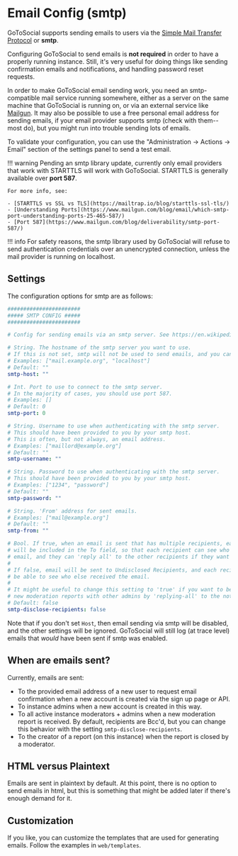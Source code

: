 # Email Config (smtp)

GoToSocial supports sending emails to users via the [Simple Mail Transfer Protocol](https://wikipedia.org/wiki/Simple_Mail_Transfer_Protocol) or **smtp**.

Configuring GoToSocial to send emails is **not required** in order to have a properly running instance. Still, it's very useful for doing things like sending confirmation emails and notifications, and handling password reset requests.

In order to make GoToSocial email sending work, you need an smtp-compatible mail service running somewhere, either as a server on the same machine that GoToSocial is running on, or via an external service like [Mailgun](https://mailgun.com). It may also be possible to use a free personal email address for sending emails, if your email provider supports smtp (check with them--most do), but you might run into trouble sending lots of emails.

To validate your configuration, you can use the "Administration -> Actions -> Email" section of the settings panel to send a test email.

!!! warning
    Pending an smtp library update, currently only email providers that work with STARTTLS will work with GoToSocial. STARTTLS is generally available over **port 587**.
    
    For more info, see:
    
    - [STARTTLS vs SSL vs TLS](https://mailtrap.io/blog/starttls-ssl-tls/)
    - [Understanding Ports](https://www.mailgun.com/blog/email/which-smtp-port-understanding-ports-25-465-587/)
    - [Port 587](https://www.mailgun.com/blog/deliverability/smtp-port-587/)

!!! info
    For safety reasons, the smtp library used by GoToSocial will refuse to send authentication credentials over an unencrypted connection, unless the mail provider is running on localhost.

## Settings

The configuration options for smtp are as follows:

```yaml
#######################
##### SMTP CONFIG #####
#######################

# Config for sending emails via an smtp server. See https://en.wikipedia.org/wiki/Simple_Mail_Transfer_Protocol

# String. The hostname of the smtp server you want to use.
# If this is not set, smtp will not be used to send emails, and you can ignore the other settings.
# Examples: ["mail.example.org", "localhost"]
# Default: ""
smtp-host: ""

# Int. Port to use to connect to the smtp server.
# In the majority of cases, you should use port 587.
# Examples: []
# Default: 0
smtp-port: 0

# String. Username to use when authenticating with the smtp server.
# This should have been provided to you by your smtp host.
# This is often, but not always, an email address.
# Examples: ["maillord@example.org"]
# Default: ""
smtp-username: ""

# String. Password to use when authenticating with the smtp server.
# This should have been provided to you by your smtp host.
# Examples: ["1234", "password"]
# Default: ""
smtp-password: ""

# String. 'From' address for sent emails.
# Examples: ["mail@example.org"]
# Default: ""
smtp-from: ""

# Bool. If true, when an email is sent that has multiple recipients, each recipient
# will be included in the To field, so that each recipient can see who else got the
# email, and they can 'reply all' to the other recipients if they want to.
#
# If false, email will be sent to Undisclosed Recipients, and each recipient will not
# be able to see who else received the email.
#
# It might be useful to change this setting to 'true' if you want to be able to discuss
# new moderation reports with other admins by 'replying-all' to the notification email.
# Default: false
smtp-disclose-recipients: false
```

Note that if you don't set `Host`, then email sending via smtp will be disabled, and the other settings will be ignored. GoToSocial will still log (at trace level) emails that *would* have been sent if smtp was enabled.

## When are emails sent?

Currently, emails are sent:

- To the provided email address of a new user to request email confirmation when a new account is created via the sign up page or API.
- To instance admins when a new account is created in this way.
- To all active instance moderators + admins when a new moderation report is received. By default, recipients are Bcc'd, but you can change this behavior with the setting `smtp-disclose-recipients`.
- To the creator of a report (on this instance) when the report is closed by a moderator.

## HTML versus Plaintext

Emails are sent in plaintext by default. At this point, there is no option to send emails in html, but this is something that might be added later if there's enough demand for it.

## Customization

If you like, you can customize the templates that are used for generating emails. Follow the examples in `web/templates`.
